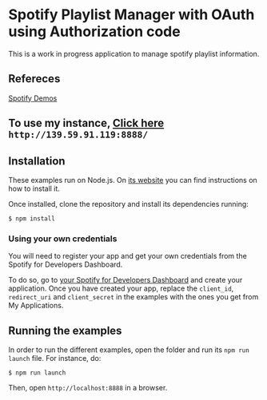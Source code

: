  # Spotify Playlist Manager with OAuth using Authorization code
 
 This is a work in progress application to manage spotify playlist information.

## Refereces

[Spotify Demos](https://developer.spotify.com/documentation/web-api/quick-start/)

## To use my instance, [Click here](http://139.59.91.119:8888/) `http://139.59.91.119:8888/`

## Installation

These examples run on Node.js. On [its website](http://www.nodejs.org/download/) you can find instructions on how to install it.

Once installed, clone the repository and install its dependencies running:

    $ npm install

### Using your own credentials
You will need to register your app and get your own credentials from the Spotify for Developers Dashboard.

To do so, go to [your Spotify for Developers Dashboard](https://beta.developer.spotify.com/dashboard) and create your application. 
Once you have created your app, replace the `client_id`, `redirect_uri` and `client_secret` in the examples with the ones you get from My Applications.

## Running the examples
In order to run the different examples, open the folder and run its `npm run launch` file. For instance, do:

    $ npm run launch

Then, open `http://localhost:8888` in a browser.


